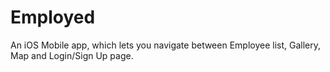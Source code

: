 # Employed
An iOS Mobile app, which lets you navigate between Employee list, Gallery, Map and Login/Sign Up page. 
